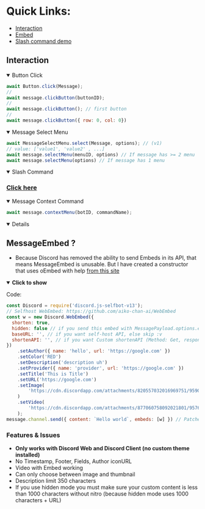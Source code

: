 # Quick Links:
- [Interaction](https://github.com/aiko-chan-ai/discord.js-selfbot-v13/blob/main/Document/Message.md#interaction)
- [Embed](https://github.com/aiko-chan-ai/discord.js-selfbot-v13/blob/main/Document/Message.md#messageembed-)
- [Slash command demo](https://github.com/aiko-chan-ai/discord.js-selfbot-v13/blob/main/Document/SlashCommand.md)

## Interaction
<details open>
<summary>Button Click</summary>

```js
await Button.click(Message);
//
await message.clickButton(buttonID);
//
await message.clickButton(); // first button
//
await message.clickButton({ row: 0, col: 0})
```
</details>
<details open>
<summary>Message Select Menu</summary>

```js
await MessageSelectMenu.select(Message, options); // (v1)
// value: ['value1', 'value2' , ...]
await message.selectMenu(menuID, options) // If message has >= 2 menu
await message.selectMenu(options) // If message has 1 menu
```
</details>
<details open>
<summary>Slash Command</summary>

### [Click here](https://github.com/aiko-chan-ai/discord.js-selfbot-v13/blob/main/Document/SlashCommand.md)

</details>
<details open>
<summary>Message Context Command</summary>

```js
await message.contextMenu(botID, commandName);
```
</details>
<details open>

## MessageEmbed ?
- Because Discord has removed the ability to send Embeds in its API, that means MessageEmbed is unusable. But I have created a constructor that uses oEmbed with help [from this site](https://www.reddit.com/r/discordapp/comments/82p8i6/a_basic_tutorial_on_how_to_get_the_most_out_of/)

<details open>
<summary><strong>Click to show</strong></summary>


Code:
```js
const Discord = require('discord.js-selfbot-v13');
// Selfhost WebEmbed: https://github.com/aiko-chan-ai/WebEmbed
const w = new Discord.WebEmbed({
  shorten: true,
  hidden: false // if you send this embed with MessagePayload.options.embeds, it must set to false
  baseURL: '', // if you want self-host API, else skip :v
  shortenAPI: '', // if you want Custom shortenAPI (Method: Get, response: Text => URL), else skip :v
})
	.setAuthor({ name: 'hello', url: 'https://google.com' })
	.setColor('RED')
	.setDescription('description uh')
	.setProvider({ name: 'provider', url: 'https://google.com' })
	.setTitle('This is Title')
	.setURL('https://google.com')
	.setImage(
		'https://cdn.discordapp.com/attachments/820557032016969751/959093026695835648/unknown.png',
	)
	.setVideo(
		'https://cdn.discordapp.com/attachments/877060758092021801/957691816143097936/The_Quintessential_Quintuplets_And_Rick_Astley_Autotune_Remix.mp4',
	);
message.channel.send({ content: `Hello world`, embeds: [w] }) // Patched :)

```
### Features & Issues
- <strong>Only works with Discord Web and Discord Client (no custom theme installed)</strong>
- No Timestamp, Footer, Fields, Author iconURL
- Video with Embed working
- Can only choose between image and thumbnail
- Description limit 350 characters
- If you use hidden mode you must make sure your custom content is less than 1000 characters without nitro (because hidden mode uses 1000 characters + URL)

</details>
